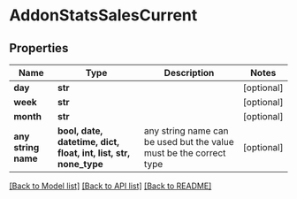 # AddonStatsSalesCurrent


## Properties
Name | Type | Description | Notes
------------ | ------------- | ------------- | -------------
**day** | **str** |  | [optional] 
**week** | **str** |  | [optional] 
**month** | **str** |  | [optional] 
**any string name** | **bool, date, datetime, dict, float, int, list, str, none_type** | any string name can be used but the value must be the correct type | [optional]

[[Back to Model list]](../README.md#documentation-for-models) [[Back to API list]](../README.md#documentation-for-api-endpoints) [[Back to README]](../README.md)


